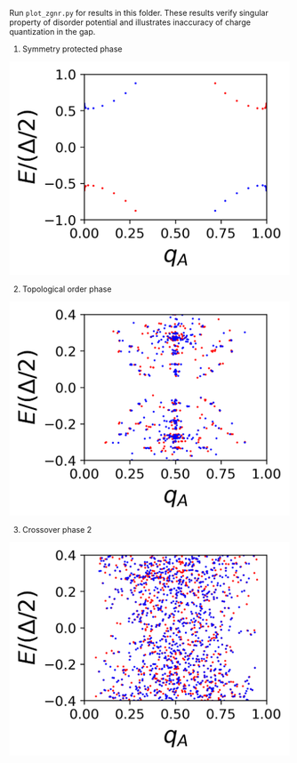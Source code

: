 Run `plot_zgnr.py` for results in this folder. These results verify singular property of disorder potential and illustrates inaccuracy of charge quantization in the gap.

1. Symmetry protected phase

![](Lx100Ly8_U1_gamma0_real1.png)

2. Topological order phase

![](Lx100Ly8_U1_gamma0.01_real50.png)

3. Crossover phase 2

![](Lx100Ly8_U1_gamma5_real50.png)
